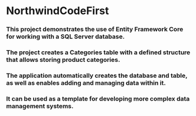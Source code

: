 ﻿# NorthwindCodeFirst

### This project demonstrates the use of Entity Framework Core for working with a SQL Server database. 
### The project creates a Categories table with a defined structure that allows storing product categories.
### The application automatically creates the database and table, as well as enables adding and managing data within it. 
### It can be used as a template for developing more complex data management systems.